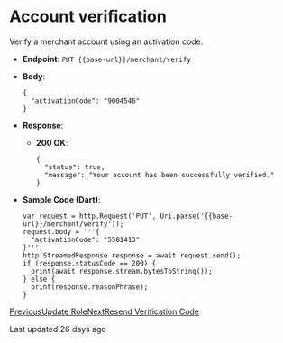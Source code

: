 # Account verification

Verify a merchant account using an activation code.

*   **Endpoint**: `PUT {{base-url}}/merchant/verify`
    
*   **Body**:

    ```
    {
      "activationCode": "9004546"
    }
    ```
    
*   **Response**:
    
    *   **200 OK**:

        ```
        {
          "status": true,
          "message": "Your account has been successfully verified."
        }
        ```
        
    
*   **Sample Code (Dart)**:

    ```
    var request = http.Request('PUT', Uri.parse('{{base-url}}/merchant/verify'));
    request.body = '''{
      "activationCode": "5581413"
    }''';
    http.StreamedResponse response = await request.send();
    if (response.statusCode == 200) {
      print(await response.stream.bytesToString());
    } else {
      print(response.reasonPhrase);
    }
    ```
    

[PreviousUpdate Role](/xpress-wallet-api/merchant/roles-and-permission/update-role)[NextResend Verification Code](/xpress-wallet-api/merchant/resend-verification-code)

Last updated 26 days ago